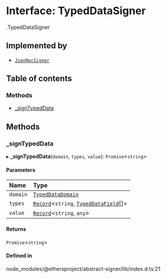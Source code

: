# Interface: TypedDataSigner

[<internal>](../wiki/%3Cinternal%3E).TypedDataSigner

## Implemented by

- [`JsonRpcSigner`](../wiki/%3Cinternal%3E.JsonRpcSigner)

## Table of contents

### Methods

- [\_signTypedData](../wiki/%3Cinternal%3E.TypedDataSigner#_signtypeddata)

## Methods

### \_signTypedData

▸ **_signTypedData**(`domain`, `types`, `value`): `Promise`<`string`\>

#### Parameters

| Name | Type |
| :------ | :------ |
| `domain` | [`TypedDataDomain`](../wiki/%3Cinternal%3E.TypedDataDomain) |
| `types` | [`Record`](../wiki/%3Cinternal%3E#record)<`string`, [`TypedDataField`](../wiki/%3Cinternal%3E.TypedDataField)[]\> |
| `value` | [`Record`](../wiki/%3Cinternal%3E#record)<`string`, `any`\> |

#### Returns

`Promise`<`string`\>

#### Defined in

node_modules/@ethersproject/abstract-signer/lib/index.d.ts:21
